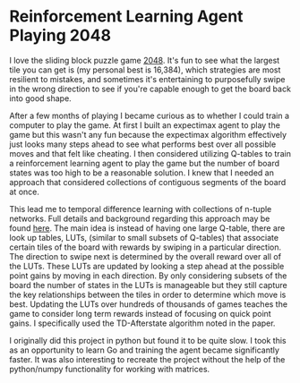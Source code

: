 # Reinforcement Learning Agent Playing 2048

I love the sliding block puzzle game [2048](https://2048game.com/). It's fun to see what the largest tile you can get is (my personal best is 16,384), which strategies are most resilient to mistakes, and sometimes it's entertaining to purposefully swipe in the wrong direction to see if you're capable enough to get the board back into good shape.

After a few months of playing I became curious as to whether I could train a computer to play the game. At first I built an expectimax agent to play the game but this wasn't any fun because the expectimax algorithm effectively just looks many steps ahead to see what performs best over all possible moves and that felt like cheating. I then considered utilizing Q-tables to train a reinforcement learning agent to play the game but the number of board states was too high to be a reasonable solution. I knew that I needed an approach that considered collections of contiguous segments of the board at once. 

This lead me to temporal difference learning with collections of n-tuple networks. Full details and background regarding this approach may be found [here](http://storage.kghost.de/cig_proc/full/paper_88.pdf). The main idea is instead of having one large Q-table, there are look up tables, LUTs, (similar to small subsets of Q-tables) that associate certain tiles of the board with rewards by swiping in a particular direction. The direction to swipe next is determined by the overall reward over all of the LUTs. These LUTs are updated by looking a step ahead at the possible point gains by moving in each direction. By only considering subsets of the board the number of states in the LUTs is manageable but they still capture the key relationships between the tiles in order to determine which move is best. Updating the LUTs over hundreds of thousands of games teaches the game to consider long term rewards instead of focusing on quick point gains. I specifically used the TD-Afterstate algorithm noted in the paper.

I originally did this project in python but found it to be quite slow. I took this as an opportunity to learn Go and training the agent became significantly faster. It was also interesting to recreate the project without the help of the python/numpy functionality for working with matrices.

